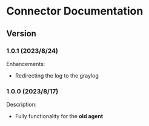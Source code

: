 # Connector Documentation

## Version

### 1.0.1 (2023/8/24)
Enhancements:
- Redirecting the log to the graylog

### 1.0.0 (2023/8/17)
Description:
- Fully functionality for the **old agent**